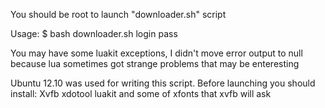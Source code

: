 You should be root to launch "downloader.sh" script

Usage:
	$ bash downloader.sh login pass

You may have some luakit exceptions, I didn't move error output to null because lua sometimes got strange problems that may be enteresting

Ubuntu 12.10 was used for writing this script.
Before launching you should install:
Xvfb 
xdotool
luakit
and some of xfonts that xvfb will ask